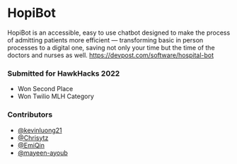 # HopiBot

HopiBot is an accessible, easy to use chatbot designed to make the process of admitting patients more efficient — transforming basic in person processes to a digital one, saving not only your time but the time of the doctors and nurses as well.
https://devpost.com/software/hospital-bot

### Submitted for HawkHacks 2022
- Won Second Place
- Won Twilio MLH Category

### Contributors
- [@kevinluong21](https://github.com/kevinluong21)
- [@Chrisytz](https://github.com/Chrisytz)
- [@EmiQin](https://github.com/EmiQin)
- [@mayeen-ayoub](https://github.com/mayeen-ayoub)
